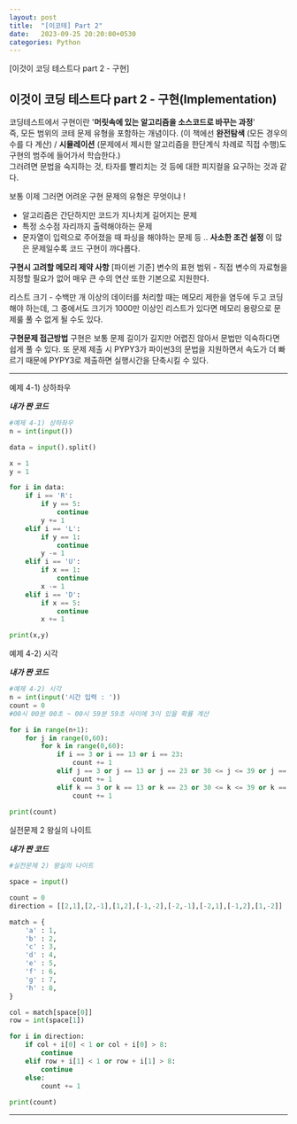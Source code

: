 ```yaml
---
layout: post
title:  "[이코테] Part 2"
date:   2023-09-25 20:20:00+0530
categories: Python
---
```

[이것이 코딩 테스트다 part 2 - 구현]      



이것이 코딩 테스트다 part 2 - 구현(Implementation)
---------------


코딩테스트에서 구현이란 '**머릿속에 있는 알고리즘을 소스코드로 바꾸는 과정**'   
즉, 모든 범위의 코테 문제 유형을 포함하는 개념이다.
(이 책에선 __완전탐색__ (모든 경우의 수를 다 계산) / __시뮬레이션__ (문제에서 제시한 알고리즘을 한단계식 차례로 직접 수행)도 구현의 범주에 들어가서 학습한다.)   
그러려면 문법을 숙지하는 것, 타자를 빨리치는 것 등에 대한 피지컬을 요구하는 것과 같다.

보통 이제 그러면 어려운 구현 문제의 유형은 무엇이냐 !
- 알고리즘은 간단하지만 코드가 지나치게 길어지는 문제
- 특정 소수점 자리까지 출력해야하는 문제
- 문자열이 입력으로 주어졌을 때 파싱을 해야하는 문제 
등 .. __사소한 조건 설정__ 이 많은 문제일수록 코드 구현이 까다롭다.
   
   
    
**구현시 고려할 메모리 제약 사항**
[파이썬 기준] 
변수의 표현 범위 - 직접 변수의 자료형을 지정할 필요가 없어 매우 큰 수의 연산 또한 기본으로 지원한다.

리스트 크기 - 수백만 개 이상의 데이터를 처리할 때는 메모리 제한을 염두에 두고 코딩해야 하는데, 그 중에서도 크기가 1000만 이상인 리스트가 있다면 메모리 용량으로 문제룰 풀 수 없게 될 수도 있다.

**구현문제 접근방법**
구현은 보통 문제 길이가 길지만 어렵진 않아서 문법만 익숙하다면 쉽게 풀 수 있다.
또 문제 제출 시 PYPY3가 파이썬3의 문법을 지원하면서 속도가 더 빠르기 때문에 PYPY3로 제출하면 실행시간을 단축시킬 수 있다.

***
예제 4-1) 상하좌우

_**내가 짠 코드**_
```python
#예제 4-1) 상하좌우
n = int(input())

data = input().split()

x = 1
y = 1

for i in data:
    if i == 'R':
        if y == 5:
            continue
        y += 1
    elif i == 'L':
        if y == 1:
            continue
        y -= 1
    elif i == 'U':
        if x == 1:
            continue
        x -= 1
    elif i == 'D':
        if x == 5:
            continue
        x += 1

print(x,y)

```

예제 4-2) 시각

_**내가 짠 코드**_
```python
#예제 4-2) 시각
n = int(input('시간 입력 : '))
count = 0
#00시 00분 00초 ~ 00시 59분 59초 사이에 3이 있을 확률 계산

for i in range(n+1):
    for j in range(0,60):
        for k in range(0,60):
            if i == 3 or i == 13 or i == 23:
                count += 1
            elif j == 3 or j == 13 or j == 23 or 30 <= j <= 39 or j == 43 or j == 53:
                count += 1
            elif k == 3 or k == 13 or k == 23 or 30 <= k <= 39 or k == 43 or k == 53:
                count += 1
            
print(count)
```
실전문제 2 왕실의 나이트

_**내가 짠 코드**_
```python
#실전문제 2) 왕실의 나이트

space = input()

count = 0
direction = [[2,1],[2,-1],[1,2],[-1,-2],[-2,-1],[-2,1],[-1,2],[1,-2]]

match = {
    'a' : 1,
    'b' : 2,
    'c' : 3,
    'd' : 4,
    'e' : 5,
    'f' : 6,
    'g' : 7,
    'h' : 8,
}

col = match[space[0]]
row = int(space[1])

for i in direction:
    if col + i[0] < 1 or col + i[0] > 8:
        continue
    elif row + i[1] < 1 or row + i[1] > 8:
        continue
    else:
        count += 1
        
print(count)
```


***

